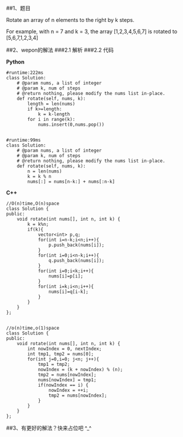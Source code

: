 ##1、题目

Rotate an array of n elements to the right by k steps.

For example, with n = 7 and k = 3, the array [1,2,3,4,5,6,7] is rotated to [5,6,7,1,2,3,4]



##2、wepon的解法
###2.1 解析
###2.2 代码

**Python**

    #runtime:222ms
    class Solution:
        # @param nums, a list of integer
        # @param k, num of steps
        # @return nothing, please modify the nums list in-place.
        def rotate(self, nums, k):
            length = len(nums)
            if k>=length:
                k = k-length
            for i in range(k):
                nums.insert(0,nums.pop())
    
    
    #runtime:99ms 
    class Solution:
        # @param nums, a list of integer
        # @param k, num of steps
        # @return nothing, please modify the nums list in-place.
        def rotate(self, nums, k):
            n = len(nums)
            k = k % n
            nums[:] = nums[n-k:] + nums[:n-k]


**C++**

    //O(n)time,O(n)space
    class Solution {
    public:
        void rotate(int nums[], int n, int k) {
            k = k%n;
            if(k){
                vector<int> p,q;
                for(int i=n-k;i<n;i++){
                    p.push_back(nums[i]);
                }
                for(int i=0;i<n-k;i++){
                    q.push_back(nums[i]);
                }
                for(int i=0;i<k;i++){
                    nums[i]=p[i];
                }
                for(int i=k;i<n;i++){
                    nums[i]=q[i-k];
                }
            } 
        }
    };
    
    
    //o(n)time,o(1)space
    class Solution {
    public:
        void rotate(int nums[], int n, int k) {
            int nowIndex = 0, nextIndex;
            int tmp1, tmp2 = nums[0];
            for(int j=0,i=0; j<n; j++){
                tmp1 = tmp2;
                nowIndex = (k + nowIndex) % (n);
                tmp2 = nums[nowIndex];
                nums[nowIndex] = tmp1;
                if(nowIndex == i) {
                    nowIndex = ++i;
                    tmp2 = nums[nowIndex];
                }
            }
        }
    };


##3、有更好的解法？快来占位吧 ^_^

